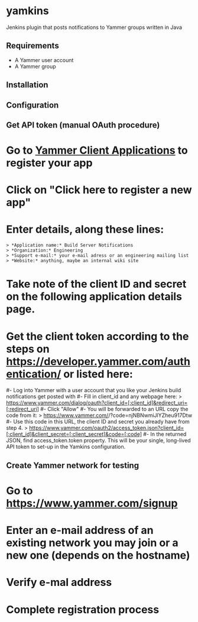 yamkins
=======

Jenkins plugin that posts notifications to Yammer groups written in Java

Requirements
------------
* A Yammer user account
* A Yammer group

Installation
------------




Configuration
-------------




Get API token (manual OAuth procedure)
--------------------------------------
# Go to [Yammer Client Applications](https://www.yammer.com/client_applications) to register your app
# Click on "Click here to register a new app"
# Enter details, along these lines:
	> *Application name:* Build Server Notifications
	> *Organization:* Engineering
	> *Support e-mail:* your e-mail adress or an engineering mailing list
	> *Website:* anything, maybe an internal wiki site
# Take note of the client ID and secret on the following application details page.
# Get the client token according to the steps on https://developer.yammer.com/authentication/ or listed here:
#- Log into Yammer with a user account that you like your Jenkins build notifications get posted with
#- Fill in client\_id and any webpage here:
	> https://www.yammer.com/dialog/oauth?client_id=[:client_id]&redirect_uri=[:redirect_uri]
#- Click "Allow"
#- You will be forwarded to an URL copy the code from it:
	> https://www.yammer.com/<URL>/?code=njNBNwmiJlYZheu917Dtw
#- Use this code in this URL, the client ID and secret you already have from step 4.
	> https://www.yammer.com/oauth2/access_token.json?client_id=[:client_id]&client_secret=[:client_secret]&code=[:code]
#- In the returned JSON, find access\_token.token property. This will be your single, long-lived API token to set-up in the Yamkins configuration.

Create Yammer network for testing
---------------------------------
# Go to https://www.yammer.com/signup
# Enter an e-mail address of an existing network you may join or a new one (depends on the hostname)
# Verify e-mal address
# Complete registration process

